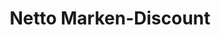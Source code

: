 ---
title: "Netto Marken-Discount"
url: /koeln/netto-marken-discount-markgrafenstrasse/
shop: Supermarkt
---